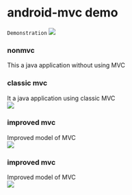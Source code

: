 # android-mvc demo
`Demonstration`
![](https://github.com/cc-shifo/demo/raw/android-mvc/mvc.git)<br>


### nonmvc
This a java application without using MVC<br>

### classic mvc
It a java application using classic MVC<br>
![](https://github.com/cc-shifo/demo/raw/master/classicmvc/res/经典模型.png)<br>

### improved mvc
Improved model of MVC<br>
![](https://github.com/cc-shifo/demo/raw/master/improvedmvc/res/改进模型.png)<br>

### improved mvc
Improved model of MVC<br>
![](https://github.com/cc-shifo/demo/raw/master//AndroidMVCDemo/app/src/main/res/drawable/安卓模型.png)<br>
